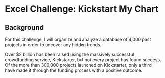 # Excel Challenge: Kickstart My Chart

## Background

For this challenge, I will organize and analyze a database of 4,000 past projects in order to uncover any hidden trends.

Over $2 billion has been raised using the massively successful crowdfunding service, Kickstarter, but not every project has found success. Of the more than 300,000 projects launched on Kickstarter, only a third have made it through the funding process with a positive outcome.
